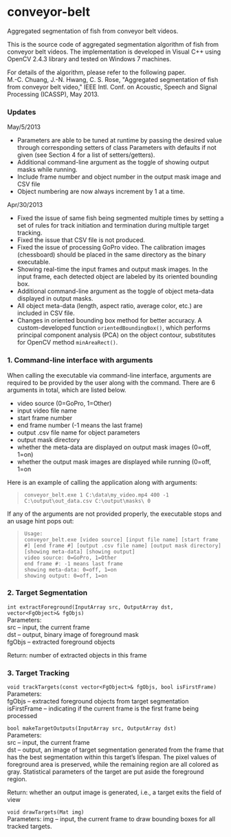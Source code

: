 conveyor-belt
=============

Aggregated segmentation of fish from conveyor belt videos.  

This is the source code of aggregated segmentation algorithm of fish from conveyor belt videos. The implementation is developed in Visual C++ using OpenCV 2.4.3 library and tested on Windows 7 machines.  

For details of the algorithm, please refer to the following paper.  
M.-C. Chuang, J.-N. Hwang, C. S. Rose, "Aggregated segmentation of fish from conveyor belt video," IEEE Intl. Conf. on Acoustic, Speech and Signal Processing (ICASSP), May 2013.

### Updates

May/5/2013
* Parameters are able to be tuned at runtime by passing the desired value through corresponding setters of class Parameters with defaults if not given (see Section 4 for a list of setters/getters).
* Additional command-line argument as the toggle of showing output masks while running.
* Include frame number and object number in the output mask image and CSV file
* Object numbering are now always increment by 1 at a time.

Apr/30/2013
* Fixed the issue of same fish being segmented multiple times by setting a set of rules for track initiation and termination during multiple target tracking.
* Fixed the issue that CSV file is not produced.
* Fixed the issue of processing GoPro video. The calibration images (chessboard) should be placed in the same directory as the binary executable.
* Showing real-time the input frames and output mask images. In the input frame, each detected object are labeled by its oriented bounding box.
* Additional command-line argument as the toggle of object meta-data displayed in output masks.
* All object meta-data (length, aspect ratio, average color, etc.) are included in CSV file.
* Changes in oriented bounding box method for better accuracy. A custom-developed function `orientedBoundingBox()`, which performs principal component analysis (PCA) on the object contour, substitutes for OpenCV method `minAreaRect()`.

### 1. Command-line interface with arguments
When calling the executable via command-line interface, arguments are required to be provided by the user along with the command. There are 6 arguments in total, which are listed below.

* video source (0=GoPro, 1=Other)
* input video file name
* start frame number
* end frame number (-1 means the last frame)
* output .csv file name for object parameters
* output mask directory
* whether the meta-data are displayed on output mask images (0=off, 1=on)
* whether the output mask images are displayed while running (0=off, 1=on

Here is an example of calling the application along with arguments:
> `conveyor_belt.exe 1 C:\data\my_video.mp4 400 -1 C:\output\out_data.csv C:\output\masks\ 0`

If any of the arguments are not provided properly, the executable stops and an usage hint pops out:  
> `Usage:`  
> `conveyor_belt.exe [video source] [input file name] [start frame #] [end frame #] [output .csv file name] [output mask directory] [showing meta-data] [showing output]`  
`video source: 0=GoPro, 1=Other`    
`end frame #: -1 means last frame`  
`showing meta-data: 0=off, 1=on`  
`showing output: 0=off, 1=on`  

### 2. Target Segmentation

`int extractForeground(InputArray src, OutputArray dst, vector<FgObject>& fgObjs)`  
Parameters:  
src – input, the current frame  
dst – output, binary image of foreground mask  
fgObjs – extracted foreground objects

Return: number of extracted objects in this frame  

### 3. Target Tracking
`void trackTargets(const vector<FgObject>& fgObjs, bool isFirstFrame)`  
Parameters:  
fgObjs – extracted foreground objects from target segmentation  
isFirstFrame – indicating if the current frame is the first frame being processed  

`bool makeTargetOutputs(InputArray src, OutputArray dst)`  
Parameters:  
src – input, the current frame  
dst – output, an image of target segmentation generated from the frame that has the best segmentation within this target’s lifespan. The pixel values of foreground area is preserved, while the remaining region are all colored as gray. Statistical parameters of the target are put aside the foreground region.  

Return: whether an output image is generated, i.e., a target exits the field of view

`void drawTargets(Mat img)`  
Parameters: img – input, the current frame to draw bounding boxes for all tracked targets.

